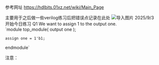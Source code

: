 参考网址   https://hdlbits.01xz.net/wiki/Main_Page

主要用于之后做一些verilog练习后把错误点记录在此处
![导入图片](images/.png)
2025/9/3  
开始今日练习
Q1 We want to assign 1 to the output one.  
`module top_module( output one );
	
	assign one = 1'b1;
	
endmodule`



注意：
